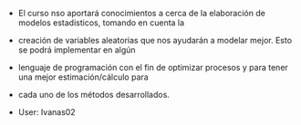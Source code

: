 - El curso nso aportará conocimientos a cerca de la elaboración de modelos estadisticos, tomando en cuenta la 
- creación de variables aleatorias que nos ayudarán a modelar mejor. Esto se podrá implementar en algún 
- lenguaje de programación con el fin de optimizar procesos y para tener una mejor estimación/cálculo para 
- cada uno de los métodos desarrollados.

- User: Ivanas02
